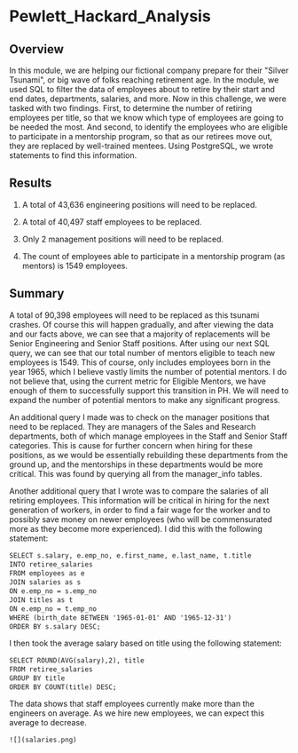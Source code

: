 # Pewlett_Hackard_Analysis

## Overview
In this module, we are helping our fictional company prepare for their "Silver Tsunami", or big wave of folks reaching retirement age. In the module, we used SQL to filter the data of employees about to retire by their start and end dates, departments, salaries, and more. Now in this challenge, we were tasked with two findings. First, to determine the number of retiring employees per title, so that we know which type of employees are going to be needed the most. And second, to identify the employees who are eligible to participate in a mentorship program, so that as our retirees move out, they are replaced by well-trained mentees. Using PostgreSQL, we wrote statements to find this information.

## Results

1. A total of 43,636 engineering positions will need to be replaced.

2. A total of 40,497 staff employees to be replaced.

3. Only 2 management positions will need to be replaced.

4. The count of employees able to participate in a mentorship program (as mentors) is 1549 employees.


## Summary
A total of 90,398 employees will need to be replaced as this tsunami crashes. Of course this will happen gradually, and after viewing the data and our facts above, we can see that a majority of replacements will be Senior Engineering and Senior Staff positions. After using our next SQL query, we can see that our total number of mentors eligible to teach new employees is 1549. This of course, only includes employees born in the year 1965, which I believe vastly limits the number of potential mentors. I do not believe that, using the current metric for Eligible Mentors, we have enough of them to successfully support this transition in PH. We will need to expand the number of potential mentors to make any significant progress. 

An additional query I made was to check on the manager positions that need to be replaced. They are managers of the Sales and Research departments, both of which manage employees in the Staff and Senior Staff categories. This is cause for further concern when hiring for these positions, as we would be essentially rebuilding these departments from the ground up, and the mentorships in these departments would be more critical. This was found by querying all from the manager_info tables.

Another additional query that I wrote was to compare the salaries of all retiring employees. This information will be critical in hiring for the next generation of workers, in order to find a fair wage for the worker and to possibly save money on newer employees (who will be commensurated more as they become more experienced). I did this with the following statement:

    SELECT s.salary, e.emp_no, e.first_name, e.last_name, t.title
    INTO retiree_salaries
    FROM employees as e
    JOIN salaries as s
    ON e.emp_no = s.emp_no
    JOIN titles as t
    ON e.emp_no = t.emp_no
    WHERE (birth_date BETWEEN '1965-01-01' AND '1965-12-31')
    ORDER BY s.salary DESC;

I then took the average salary based on title using the following statement:

    SELECT ROUND(AVG(salary),2), title
    FROM retiree_salaries
    GROUP BY title
    ORDER BY COUNT(title) DESC;

The data shows that staff employees currently make more than the engineers on average. As we hire new employees, we can expect this average to decrease.

    ![](salaries.png)



    
